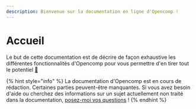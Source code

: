```yaml
---
description: Bienvenue sur la documentation en ligne d'Opencomp !
---
```


# Accueil

Le but de cette documentation est de décrire de façon exhaustive les différentes fonctionnalités d'Opencomp pour vous permettre d'en tirer tout le potentiel [🙂](https://emojipedia.org/slightly-smiling-face/)

{% hint style="info" %}
La documentation d'Opencomp est en cours de rédaction. Certaines parties peuvent-être manquantes. Si vous avez besoin d'aide ou cherchez des informations sur un sujet actuellement non traité dans la documentation, [posez-moi vos questions](https://go.crisp.chat/chat/embed/?website_id=05d64302-9ccf-44f5-ae19-0e61a3c18d5b) !
{% endhint %}



